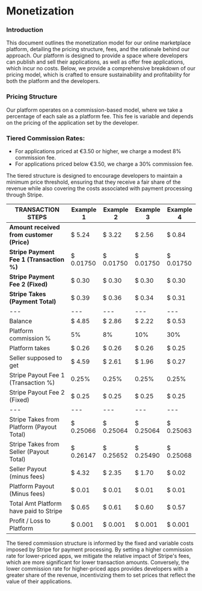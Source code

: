 
# Monetization

### Introduction

This document outlines the monetization model for our online marketplace platform, detailing the pricing structure, fees, and the rationale behind our approach. Our platform is designed to provide a space where developers can publish and sell their applications, as well as offer free applications, which incur no costs. Below, we provide a comprehensive breakdown of our pricing model, which is crafted to ensure sustainability and profitability for both the platform and the developers.

### Pricing Structure

Our platform operates on a commission-based model, where we take a percentage of each sale as a platform fee. This fee is variable and depends on the pricing of the application set by the developer.

### Tiered Commission Rates:

- For applications priced at €3.50 or higher, we charge a modest 8% commission fee.
- For applications priced below €3.50, we charge a 30% commission fee.


The tiered structure is designed to encourage developers to maintain a minimum price threshold, ensuring that they receive a fair share of the revenue while also covering the costs associated with payment processing through Stripe.


| TRANSACTION STEPS                       | Example 1 | Example 2 | Example 3 | Example 4 |
|-----------------------------------------|-----------|-----------|-----------|-----------|
| **Amount received from customer (Price)**           | $ 5.24    | $ 3.22    | $ 2.56    | $ 0.84    |
| **Stripe Payment Fee 1 (Transaction %)**    | $ 0.01750 | $ 0.01750 | $ 0.01750 | $ 0.01750 |
| **Stripe Payment Fee 2 (Fixed)**            | $ 0.30    | $ 0.30    | $ 0.30    | $ 0.30    |
| **Stripe Takes (Payment Total)**            | $ 0.39    | $ 0.36    | $ 0.34    | $ 0.31    |
|---|---|---|---|---|
| Balance                                 | $ 4.85    | $ 2.86    | $ 2.22    | $ 0.53    |
| Platform commission %                   | 5%      | 8%      | 10%      | 30%      |
| Platform takes                          | $ 0.26    | $ 0.26    | $ 0.26    | $ 0.25    |
| Seller supposed to get                  | $ 4.59    | $ 2.61    | $ 1.96    | $ 0.27    |
| Stripe Payout Fee 1 (Transaction %)     | 0.25%  | 0.25%  | 0.25%  | 0.25%  |
| Stripe Payout Fee 2 (Fixed)             | $ 0.25    | $ 0.25    | $ 0.25    | $ 0.25    |
|---|---|---|---|---|
| Stripe Takes from Platform (Payout Total)| $ 0.25066 | $ 0.25064 | $ 0.25064 | $ 0.25063 |
| Stripe Takes from Seller (Payout Total) | $ 0.26147 | $ 0.25652 | $ 0.25490 | $ 0.25068 |
| Seller Payout (minus fees)              | $ 4.32    | $ 2.35    | $ 1.70    | $ 0.02    |
| Platform Payout (Minus fees)            | $ 0.01    | $ 0.01    | $ 0.01    | $ 0.01    |
| Total Amt Platform have paid to Stripe  | $ 0.65    | $ 0.61    | $ 0.60    | $ 0.57    |
| Profit / Loss to Platform               | $ 0.001   | $ 0.001   | $ 0.001   | $ 0.001   |


The tiered commission structure is informed by the fixed and variable costs imposed by Stripe for payment processing. By setting a higher commission rate for lower-priced apps, we mitigate the relative impact of Stripe's fees, which are more significant for lower transaction amounts. Conversely, the lower commission rate for higher-priced apps provides developers with a greater share of the revenue, incentivizing them to set prices that reflect the value of their applications.